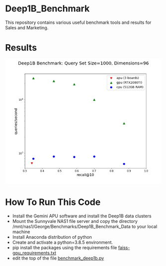 # Deep1B_Benchmark

This repository contains various useful benchmark tools and results for Sales and Marketing.

# Results

![Image of Yaktocat](deep1B_compare.png)

# How To Run This Code

* Install the Gemini APU software and install the Deep1B data clusters
* Mount the Sunnyvale NAS1 file server and copy the directory /mnt/nas1/George/Benchmarks/Deep1B_Benchmark_Data to your local machine
* Install Anaconda distribution of python
* Create and activate a python=3.8.5 environment.
* pip install the packages using the requirements file [faiss-gpu_requirements.txt](faiss-gpu_requirements.txt)
* edit the top of the file [benchmark_deep1b.py](benchmark_deep1b.py)
